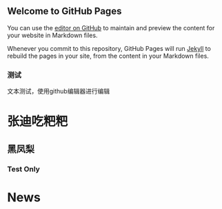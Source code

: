 ## Welcome to GitHub Pages

You can use the [editor on GitHub](https://github.com/Tim050219/wymgao3.github.io/edit/gh-pages/index.md) to maintain and preview the content for your website in Markdown files.

Whenever you commit to this repository, GitHub Pages will run [Jekyll](https://jekyllrb.com/) to rebuild the pages in your site, from the content in your Markdown files.

### 测试
文本测试，使用github编辑器进行编辑

# 张迪吃粑粑
## 黑凤梨
### Test Only

# News
